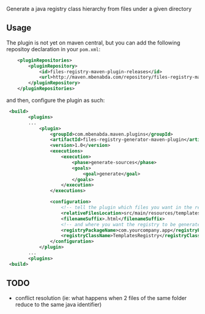 Generate a java registry class hierarchy from files under a given directory

Usage
-----
The plugin is not yet on maven central, but you can add the following repositoy declaration in your ```pom.xml```:
```xml
    <pluginRepositories>
        <pluginRepository>
            <id>files-registry-maven-plugin-releases</id>
            <url>http://maven.mbenabda.com/repository/files-registry-maven-plugin-releases/</url>
        </pluginRepository>
    </pluginRepositories>
```
and then, configure the plugin as such:
```xml
 <build>
        <plugins>
        ...
            <plugin>
                <groupId>com.mbenabda.maven.plugins</groupId>
                <artifactId>files-registry-generator-maven-plugin</artifactId>
                <version>1.0</version>
                <executions>
                    <execution>
                        <phase>generate-sources</phase>
                        <goals>
                            <goal>generate</goal>
                        </goals>
                    </execution>
                </executions>

                <configuration>
                    <!-- tell the plugin which files you want in the registry -->
                    <relativeFilesLocation>src/main/resources/templates</relativeFilesLocation>
                    <filenameSuffix>.html</filenameSuffix>
                    <!-- and where you want the registry to be generated -->
                    <registryPackageName>com.yourcompany.app</registryPackageName>
                    <registryClassName>TemplatesRegistry</registryClassName>
                </configuration>
            </plugin>
        ...
        <plugins>
 <build>
```

TODO
----
* conflict resolution (ie: what happens when 2 files of the same folder reduce to the same java identifier)
